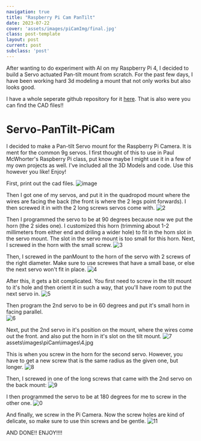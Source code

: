 ```yaml
---
navigation: true
title: "Raspberry Pi Cam PanTilt"
date: 2023-07-22
cover: 'assets/images/piCamImg/final.jpg'
class: post-template
layout: post
current: post
subclass: 'post'
---
```

After wanting to do experiment with AI on my Raspberry Pi 4, I decided to build a Servo actuated Pan-tilt mount from scratch. For the past few days, I have been working hard 3d modeling a mount that not only works but also looks good.

I have a whole seperate github repository for it [here](https://github.com/burakayy7/Servo-PanTilt-PiCam). That is also were you can find the CAD files!!

# Servo-PanTilt-PiCam
I decided to make a Pan-tilt Servo mount for the Raspberry Pi Camera. It is ment for the common 9g servos. I first thought of this to use in Paul McWhorter's Raspberry Pi class, put know maybe I might use it in a few of my own projects as well. I've included all the 3D Models and code. Use this however you like! Enjoy!

First, print out the cad files. 
![image](assets/images/piCam/images/parts.jpg)

Then I got one of my servos, and put it in the quadropod mount where the wires are facing the back \(the front is where the 2 legs point forwards\). I then screwed it in with the 2 long screws servos come with. 
![2](assets/images/piCam/images/1.jpg)

Then I programmed the servo to be at 90 degrees because now we put the horn \(the 2 sides one\). I customized this horn \(trimming about 1-2 millimeters from either end and driling a wider hole\) to fit in the horn slot in the servo mount. The slot in the servo mount is too small for this horn. Next, I screwed in the horn with the small screw. 
![3](assets/images/piCam/images/horn.jpg)

Then, I screwed in the panMount to the horn of the servo with 2 screws of the right diameter. Make sure to use screwes that have a small base, or else the next servo won't fit in place.
![4](assets/images/piCam/images/2.jpg)

After this, it gets a bit complicated. You first need to screw in the tilt mount to it's hole and then orient it in such a way, that you'll have room to put the next servo in. 
![5](assets/images/piCam/images/3.jpg)

Then program the 2nd servo to be in 60 degrees and put it's small horn in facing parallel.  
![6](assets/images/piCam/images/horn2.jpg)

Next, put the 2nd servo in it's position on the mount, where the wires come out the front. and also put the horn in it's slot on the tilt mount.
![7](assets/images/piCam/images/4.jpg)
assets\images\piCam\images\4.jpg

This is when you screw in the horn for the second servo. However, you have to get a new screw that is the same radius as the given one, but longer. 
![8](assets/images/piCam/images/5.jpg)

Then, I screwed in one of the long screws that came with the 2nd servo on the back mount:
![9](assets/images/piCam/images/screwHorn.jpg)

I then programmed the servo to be at 180 degrees for me to screw in the other one. 
![0](assets/images/piCam/images/6.jpg)

And finally, we screw in the Pi Camera. Now the screw holes are kind of delicate, so make sure to use thin screws and be gentle. 
![11](assets/images/piCam/images/final.jpg)

AND DONE!! ENJOY!!!!
